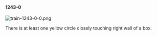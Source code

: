 #### 1243-0
![train-1243-0-0.png](https://github.com/lil-lab/nlvr/raw/master/nlvr/train/images/47/train-1243-0-0.png "train-1243-0-0.png")

There is at least one yellow circle closely touching right wall of a box.
